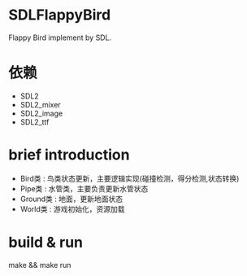 # SDLFlappyBird
Flappy Bird implement by SDL.

# 依赖
- SDL2
- SDL2_mixer
- SDL2_image
- SDL2_ttf

# brief introduction

- Bird类 : 鸟类状态更新，主要逻辑实现(碰撞检测，得分检测,状态转换)
- Pipe类 : 水管类，主要负责更新水管状态
- Ground类 : 地面，更新地面状态
- World类 : 游戏初始化，资源加载


# build & run
make && make run





